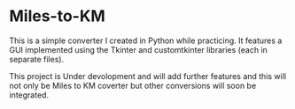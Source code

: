 # Miles-to-KM

This is a simple converter I created in Python while practicing. It features a GUI implemented using the Tkinter and customtkinter libraries (each in separate files).

This project is Under devolopment and will add further features and this will not only be Miles to KM coverter but other conversions will soon be integrated.
